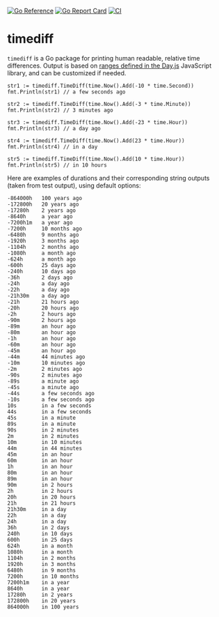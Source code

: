 [![Go Reference](https://pkg.go.dev/badge/github.com/mergestat/timediff.svg)](https://pkg.go.dev/github.com/mergestat/timediff)
[![Go Report Card](https://goreportcard.com/badge/github.com/mergestat/timediff)](https://goreportcard.com/report/github.com/mergestat/timediff)
[![CI](https://github.com/mergestat/timediff/actions/workflows/ci.yaml/badge.svg)](https://github.com/mergestat/timediff/actions/workflows/ci.yaml)

# timediff

`timediff` is a Go package for printing human readable, relative time differences.
Output is based on [ranges defined in the Day.js](https://day.js.org/docs/en/display/from-now) JavaScript library, and can be customized if needed.

```golang
str1 := timediff.TimeDiff(time.Now().Add(-10 * time.Second))
fmt.Println(str1) // a few seconds ago

str2 := timediff.TimeDiff(time.Now().Add(-3 * time.Minute))
fmt.Println(str2) // 3 minutes ago

str3 := timediff.TimeDiff(time.Now().Add(-23 * time.Hour))
fmt.Println(str3) // a day ago

str4 := timediff.TimeDiff(time.Now().Add(23 * time.Hour))
fmt.Println(str4) // in a day

str5 := timediff.TimeDiff(time.Now().Add(10 * time.Hour))
fmt.Println(str5) // in 10 hours
```

Here are examples of durations and their corresponding string outputs (taken from test output), using default options:

```
-864000h   100 years ago
-172800h   20 years ago
-17280h    2 years ago
-8640h     a year ago
-7200h1m   a year ago
-7200h     10 months ago
-6480h     9 months ago
-1920h     3 months ago
-1104h     2 months ago
-1080h     a month ago
-624h      a month ago
-600h      25 days ago
-240h      10 days ago
-36h       2 days ago
-24h       a day ago
-22h       a day ago
-21h30m    a day ago
-21h       21 hours ago
-20h       20 hours ago
-2h        2 hours ago
-90m       2 hours ago
-89m       an hour ago
-80m       an hour ago
-1h        an hour ago
-60m       an hour ago
-45m       an hour ago
-44m       44 minutes ago
-10m       10 minutes ago
-2m        2 minutes ago
-90s       2 minutes ago
-89s       a minute ago
-45s       a minute ago
-44s       a few seconds ago
-10s       a few seconds ago
10s        in a few seconds
44s        in a few seconds
45s        in a minute
89s        in a minute
90s        in 2 minutes
2m         in 2 minutes
10m        in 10 minutes
44m        in 44 minutes
45m        in an hour
60m        in an hour
1h         in an hour
80m        in an hour
89m        in an hour
90m        in 2 hours
2h         in 2 hours
20h        in 20 hours
21h        in 21 hours
21h30m     in a day
22h        in a day
24h        in a day
36h        in 2 days
240h       in 10 days
600h       in 25 days
624h       in a month
1080h      in a month
1104h      in 2 months
1920h      in 3 months
6480h      in 9 months
7200h      in 10 months
7200h1m    in a year
8640h      in a year
17280h     in 2 years
172800h    in 20 years
864000h    in 100 years
```
